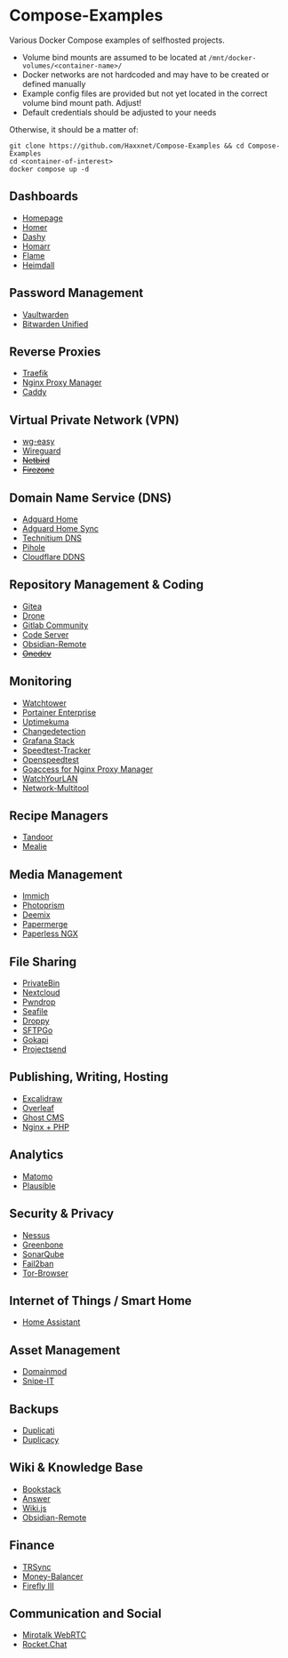 # Compose-Examples
Various Docker Compose examples of selfhosted projects.

- Volume bind mounts are assumed to be located at `/mnt/docker-volumes/<container-name>/`
- Docker networks are not hardcoded and may have to be created or defined manually
- Example config files are provided but not yet located in the correct volume bind mount path. Adjust!
- Default credentials should be adjusted to your needs

Otherwise, it should be a matter of:
````
git clone https://github.com/Haxxnet/Compose-Examples && cd Compose-Examples
cd <container-of-interest>
docker compose up -d 
````

## Dashboards
- [Homepage](homepage)
- [Homer](homer)
- [Dashy](dashy)
- [Homarr](homarr)
- [Flame](flame)
- [Heimdall](heimdall)

## Password Management
- [Vaultwarden](vaultwarden)
- [Bitwarden Unified](bitwarden-unified)

## Reverse Proxies
- [Traefik](traefik)
- [Nginx Proxy Manager](nginx-proxy-manager)
- [Caddy](caddy)

## Virtual Private Network (VPN)
- [wg-easy](wg-easy)
- [Wireguard](wireguard)
- ~~[Netbird](https://github.com/netbirdio/netbird)~~
- ~~[Firezone](https://github.com/firezone/firezone)~~

## Domain Name Service (DNS)
- [Adguard Home](adguard-home)
- [Adguard Home Sync](adguard-home-sync)
- [Technitium DNS](technitium-dns)
- [Pihole](pihole)
- [Cloudflare DDNS](cloudflare-ddns)

## Repository Management & Coding
- [Gitea](gitea)
- [Drone](drone)
- [Gitlab Community](gitlab-ce)
- [Code Server](code-server)
- [Obsidian-Remote](obsidian-remote)
- ~~[Onedev](https://github.com/theonedev/onedev)~~

## Monitoring
- [Watchtower](watchtower)
- [Portainer Enterprise](portainer-ee)
- [Uptimekuma](uptimekuma)
- [Changedetection](changedetection)
- [Grafana Stack](grafana-monitoring)
- [Speedtest-Tracker](speedtest-tracker)
- [Openspeedtest](openspeedtest)
- [Goaccess for Nginx Proxy Manager](nginx-proxy-manager-goaccess)
- [WatchYourLAN](watchyourlan)
- [Network-Multitool](network-multitool)

## Recipe Managers
- [Tandoor](tandoor)
- [Mealie](mealie)

## Media Management
- [Immich](immich)
- [Photoprism](photoprism)
- [Deemix](deemix)
- [Papermerge](papermerge)
- [Paperless NGX](paperless-ngx)

## File Sharing
- [PrivateBin](privatebin)
- [Nextcloud](nextcloud)
- [Pwndrop](pwndrop)
- [Seafile](seafile)
- [Droppy](droppy)
- [SFTPGo](sftpgo)
- [Gokapi](gokapi)
- [Projectsend](projectsend)

## Publishing, Writing, Hosting
- [Excalidraw](excalidraw)
- [Overleaf](overleaf)
- [Ghost CMS](ghost)
- [Nginx + PHP](nginx-php)

## Analytics
- [Matomo](matomo)
- [Plausible](plausible)

## Security & Privacy
- [Nessus](nessus)
- [Greenbone](greenbone)
- [SonarQube](sonarqube)
- [Fail2ban](fail2ban)
- [Tor-Browser](tor-browser)

## Internet of Things / Smart Home
- [Home Assistant](homeassistant)

## Asset Management
- [Domainmod](domainmod)
- [Snipe-IT](snipe-it)

## Backups
- [Duplicati](duplicati)
- [Duplicacy](duplicacy)

## Wiki & Knowledge Base
- [Bookstack](bookstack)
- [Answer](answer)
- [Wiki.js](wikijs)
- [Obsidian-Remote](obsidian-remote)

## Finance
- [TRSync](trsync)
- [Money-Balancer](money-balancer)
- [Firefly III](firefly-iii)

## Communication and Social
- [Mirotalk WebRTC](mirotalk)
- [Rocket.Chat](rocketchat)
